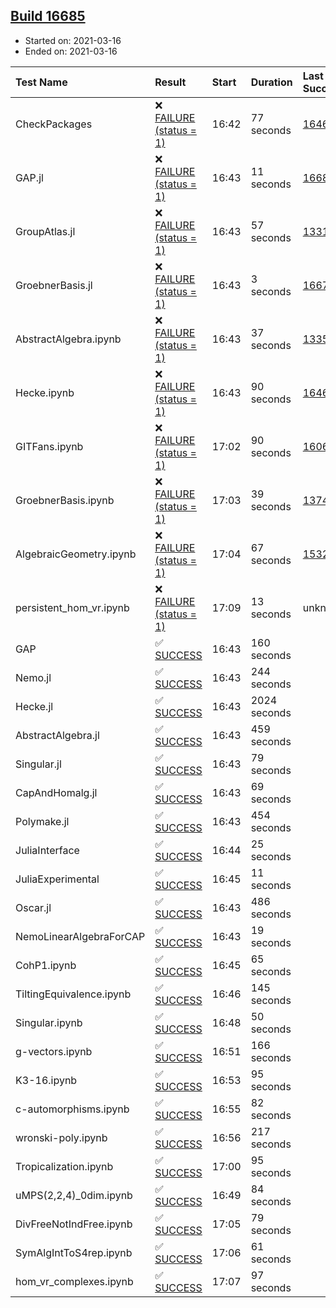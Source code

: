 ## [Build 16685](https://oscarci.mathematik.uni-kl.de/job/oscar/16685/)

* Started on: 2021-03-16
* Ended on: 2021-03-16

| Test Name    | Result | Start | Duration | Last Success | First Failure |
|:-------------|:-------|:------|:---------|:-------------|:--------------|
| CheckPackages | ❌ [FAILURE (status = 1)](https://oscarci.mathematik.uni-kl.de/job/oscar/16685/artifact/logs/build-16685/CheckPackages.log) | 16:42 | 77 seconds | [16463](https://oscarci.mathematik.uni-kl.de/job/oscar/16463/) | [16464](https://oscarci.mathematik.uni-kl.de/job/oscar/16464/) |
| GAP.jl | ❌ [FAILURE (status = 1)](https://oscarci.mathematik.uni-kl.de/job/oscar/16685/artifact/logs/build-16685/GAP.jl.log) | 16:43 | 11 seconds | [16684](https://oscarci.mathematik.uni-kl.de/job/oscar/16684/) | [16685](https://oscarci.mathematik.uni-kl.de/job/oscar/16685/) |
| GroupAtlas.jl | ❌ [FAILURE (status = 1)](https://oscarci.mathematik.uni-kl.de/job/oscar/16685/artifact/logs/build-16685/GroupAtlas.jl.log) | 16:43 | 57 seconds | [13311](https://oscarci.mathematik.uni-kl.de/job/oscar/13311/) | [13312](https://oscarci.mathematik.uni-kl.de/job/oscar/13312/) |
| GroebnerBasis.jl | ❌ [FAILURE (status = 1)](https://oscarci.mathematik.uni-kl.de/job/oscar/16685/artifact/logs/build-16685/GroebnerBasis.jl.log) | 16:43 | 3 seconds | [16676](https://oscarci.mathematik.uni-kl.de/job/oscar/16676/) | [16677](https://oscarci.mathematik.uni-kl.de/job/oscar/16677/) |
| AbstractAlgebra.ipynb | ❌ [FAILURE (status = 1)](https://oscarci.mathematik.uni-kl.de/job/oscar/16685/artifact/logs/build-16685/AbstractAlgebra.ipynb.log) | 16:43 | 37 seconds | [13355](https://oscarci.mathematik.uni-kl.de/job/oscar/13355/) | [13356](https://oscarci.mathematik.uni-kl.de/job/oscar/13356/) |
| Hecke.ipynb | ❌ [FAILURE (status = 1)](https://oscarci.mathematik.uni-kl.de/job/oscar/16685/artifact/logs/build-16685/Hecke.ipynb.log) | 16:43 | 90 seconds | [16463](https://oscarci.mathematik.uni-kl.de/job/oscar/16463/) | [16464](https://oscarci.mathematik.uni-kl.de/job/oscar/16464/) |
| GITFans.ipynb | ❌ [FAILURE (status = 1)](https://oscarci.mathematik.uni-kl.de/job/oscar/16685/artifact/logs/build-16685/GITFans.ipynb.log) | 17:02 | 90 seconds | [16068](https://oscarci.mathematik.uni-kl.de/job/oscar/16068/) | [16069](https://oscarci.mathematik.uni-kl.de/job/oscar/16069/) |
| GroebnerBasis.ipynb | ❌ [FAILURE (status = 1)](https://oscarci.mathematik.uni-kl.de/job/oscar/16685/artifact/logs/build-16685/GroebnerBasis.ipynb.log) | 17:03 | 39 seconds | [13748](https://oscarci.mathematik.uni-kl.de/job/oscar/13748/) | [13749](https://oscarci.mathematik.uni-kl.de/job/oscar/13749/) |
| AlgebraicGeometry.ipynb | ❌ [FAILURE (status = 1)](https://oscarci.mathematik.uni-kl.de/job/oscar/16685/artifact/logs/build-16685/AlgebraicGeometry.ipynb.log) | 17:04 | 67 seconds | [15322](https://oscarci.mathematik.uni-kl.de/job/oscar/15322/) | [15323](https://oscarci.mathematik.uni-kl.de/job/oscar/15323/) |
| persistent_hom_vr.ipynb | ❌ [FAILURE (status = 1)](https://oscarci.mathematik.uni-kl.de/job/oscar/16685/artifact/logs/build-16685/persistent_hom_vr.ipynb.log) | 17:09 | 13 seconds | unknown | unknown |
| GAP | ✅ [SUCCESS](https://oscarci.mathematik.uni-kl.de/job/oscar/16685/artifact/logs/build-16685/GAP.log) | 16:43 | 160 seconds |  |  |
| Nemo.jl | ✅ [SUCCESS](https://oscarci.mathematik.uni-kl.de/job/oscar/16685/artifact/logs/build-16685/Nemo.jl.log) | 16:43 | 244 seconds |  |  |
| Hecke.jl | ✅ [SUCCESS](https://oscarci.mathematik.uni-kl.de/job/oscar/16685/artifact/logs/build-16685/Hecke.jl.log) | 16:43 | 2024 seconds |  |  |
| AbstractAlgebra.jl | ✅ [SUCCESS](https://oscarci.mathematik.uni-kl.de/job/oscar/16685/artifact/logs/build-16685/AbstractAlgebra.jl.log) | 16:43 | 459 seconds |  |  |
| Singular.jl | ✅ [SUCCESS](https://oscarci.mathematik.uni-kl.de/job/oscar/16685/artifact/logs/build-16685/Singular.jl.log) | 16:43 | 79 seconds |  |  |
| CapAndHomalg.jl | ✅ [SUCCESS](https://oscarci.mathematik.uni-kl.de/job/oscar/16685/artifact/logs/build-16685/CapAndHomalg.jl.log) | 16:43 | 69 seconds |  |  |
| Polymake.jl | ✅ [SUCCESS](https://oscarci.mathematik.uni-kl.de/job/oscar/16685/artifact/logs/build-16685/Polymake.jl.log) | 16:43 | 454 seconds |  |  |
| JuliaInterface | ✅ [SUCCESS](https://oscarci.mathematik.uni-kl.de/job/oscar/16685/artifact/logs/build-16685/JuliaInterface.log) | 16:44 | 25 seconds |  |  |
| JuliaExperimental | ✅ [SUCCESS](https://oscarci.mathematik.uni-kl.de/job/oscar/16685/artifact/logs/build-16685/JuliaExperimental.log) | 16:45 | 11 seconds |  |  |
| Oscar.jl | ✅ [SUCCESS](https://oscarci.mathematik.uni-kl.de/job/oscar/16685/artifact/logs/build-16685/Oscar.jl.log) | 16:43 | 486 seconds |  |  |
| NemoLinearAlgebraForCAP | ✅ [SUCCESS](https://oscarci.mathematik.uni-kl.de/job/oscar/16685/artifact/logs/build-16685/NemoLinearAlgebraForCAP.log) | 16:43 | 19 seconds |  |  |
| CohP1.ipynb | ✅ [SUCCESS](https://oscarci.mathematik.uni-kl.de/job/oscar/16685/artifact/logs/build-16685/CohP1.ipynb.log) | 16:45 | 65 seconds |  |  |
| TiltingEquivalence.ipynb | ✅ [SUCCESS](https://oscarci.mathematik.uni-kl.de/job/oscar/16685/artifact/logs/build-16685/TiltingEquivalence.ipynb.log) | 16:46 | 145 seconds |  |  |
| Singular.ipynb | ✅ [SUCCESS](https://oscarci.mathematik.uni-kl.de/job/oscar/16685/artifact/logs/build-16685/Singular.ipynb.log) | 16:48 | 50 seconds |  |  |
| g-vectors.ipynb | ✅ [SUCCESS](https://oscarci.mathematik.uni-kl.de/job/oscar/16685/artifact/logs/build-16685/g-vectors.ipynb.log) | 16:51 | 166 seconds |  |  |
| K3-16.ipynb | ✅ [SUCCESS](https://oscarci.mathematik.uni-kl.de/job/oscar/16685/artifact/logs/build-16685/K3-16.ipynb.log) | 16:53 | 95 seconds |  |  |
| c-automorphisms.ipynb | ✅ [SUCCESS](https://oscarci.mathematik.uni-kl.de/job/oscar/16685/artifact/logs/build-16685/c-automorphisms.ipynb.log) | 16:55 | 82 seconds |  |  |
| wronski-poly.ipynb | ✅ [SUCCESS](https://oscarci.mathematik.uni-kl.de/job/oscar/16685/artifact/logs/build-16685/wronski-poly.ipynb.log) | 16:56 | 217 seconds |  |  |
| Tropicalization.ipynb | ✅ [SUCCESS](https://oscarci.mathematik.uni-kl.de/job/oscar/16685/artifact/logs/build-16685/Tropicalization.ipynb.log) | 17:00 | 95 seconds |  |  |
| uMPS(2,2,4)_0dim.ipynb | ✅ [SUCCESS](https://oscarci.mathematik.uni-kl.de/job/oscar/16685/artifact/logs/build-16685/uMPS-2-2-4-_0dim.ipynb.log) | 16:49 | 84 seconds |  |  |
| DivFreeNotIndFree.ipynb | ✅ [SUCCESS](https://oscarci.mathematik.uni-kl.de/job/oscar/16685/artifact/logs/build-16685/DivFreeNotIndFree.ipynb.log) | 17:05 | 79 seconds |  |  |
| SymAlgIntToS4rep.ipynb | ✅ [SUCCESS](https://oscarci.mathematik.uni-kl.de/job/oscar/16685/artifact/logs/build-16685/SymAlgIntToS4rep.ipynb.log) | 17:06 | 61 seconds |  |  |
| hom_vr_complexes.ipynb | ✅ [SUCCESS](https://oscarci.mathematik.uni-kl.de/job/oscar/16685/artifact/logs/build-16685/hom_vr_complexes.ipynb.log) | 17:07 | 97 seconds |  |  |
